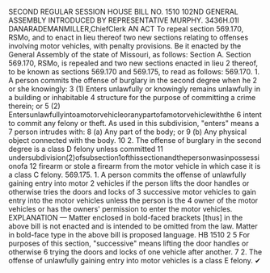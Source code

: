 SECOND REGULAR SESSION
HOUSE BILL NO. 1510
102ND GENERAL ASSEMBLY
INTRODUCED BY REPRESENTATIVE MURPHY.
3436H.01I DANARADEMANMILLER,ChiefClerk
AN ACT
To repeal section 569.170, RSMo, and to enact in lieu thereof two new sections relating to
offenses involving motor vehicles, with penalty provisions.
Be it enacted by the General Assembly of the state of Missouri, as follows:
Section A. Section 569.170, RSMo, is repealed and two new sections enacted in lieu
2 thereof, to be known as sections 569.170 and 569.175, to read as follows:
569.170. 1. A person commits the offense of burglary in the second degree when he
2 or she knowingly:
3 (1) Enters unlawfully or knowingly remains unlawfully in a building or inhabitable
4 structure for the purpose of committing a crime therein; or
5 (2) Entersunlawfullyintoamotorvehicleoranypartofamotorvehiclewiththe
6 intent to commit any felony or theft. As used in this subdivision, "enters" means a
7 person intrudes with:
8 (a) Any part of the body; or
9 (b) Any physical object connected with the body.
10 2. The offense of burglary in the second degree is a class D felony unless committed
11 undersubdivision(2)ofsubsection1ofthissectionandthepersonwasinpossessionofa
12 firearm or stole a firearm from the motor vehicle in which case it is a class C felony.
569.175. 1. A person commits the offense of unlawfully gaining entry into motor
2 vehicles if the person lifts the door handles or otherwise tries the doors and locks of
3 successive motor vehicles to gain entry into the motor vehicles unless the person is the
4 owner of the motor vehicles or has the owners' permission to enter the motor vehicles.
EXPLANATION — Matter enclosed in bold-faced brackets [thus] in the above bill is not enacted and is
intended to be omitted from the law. Matter in bold-face type in the above bill is proposed language.
HB 1510 2
5 For purposes of this section, "successive" means lifting the door handles or otherwise
6 trying the doors and locks of one vehicle after another.
7 2. The offense of unlawfully gaining entry into motor vehicles is a class E felony.
✔